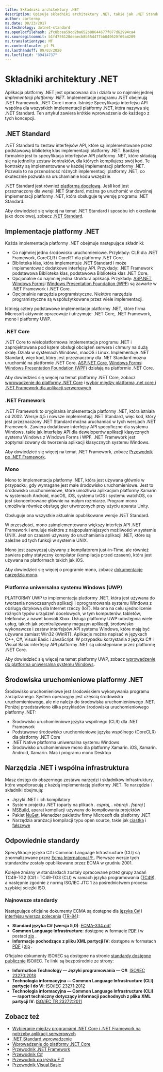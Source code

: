 ```yaml
---
title: Składniki architektury .NET
description: Opisuje składniki architektury .NET, takie jak .NET Standard, implementacje platformy .NET, środowiska uruchomieniowe platformy .NET i narzędzia.
author: cartermp
ms.date: 08/23/2017
ms.technology: dotnet-standard
ms.openlocfilehash: 2fc8bcea59cd2ba652b88644677f077d62994ca4
ms.sourcegitcommit: b1f4756120deaecb8b554477bb040620f69a4209
ms.translationtype: MT
ms.contentlocale: pl-PL
ms.lasthandoff: 09/03/2020
ms.locfileid: "89414737"
---
```

# <a name="net-architectural-components"></a>Składniki architektury .NET

Aplikacja platformy .NET jest opracowana dla i działa w co najmniej jednej *implementacji platformy .NET*.  Implementacje programu .NET obejmują .NET Framework, .NET Core i mono. Istnieje Specyfikacja interfejsu API wspólna dla wszystkich implementacji platformy .NET, która nazywa się .NET Standard. Ten artykuł zawiera krótkie wprowadzenie do każdego z tych koncepcji.

## <a name="net-standard"></a>.NET Standard

.NET Standard to zestaw interfejsów API, które są implementowane przez podstawową bibliotekę klas implementacji platformy .NET. Bardziej formalnie jest to specyfikacja interfejsów API platformy .NET, które składają się na jednolity zestaw kontraktów, dla których kompilujesz swój kod. Te kontrakty są implementowane w każdej implementacji platformy .NET. Pozwala to na przenośność różnych implementacji platformy .NET, co skutecznie pozwala na uruchamianie kodu wszędzie.

.NET Standard jest również [platformą docelową](glossary.md#target-framework). Jeśli kod jest przeznaczony dla wersji .NET Standard, można go uruchomić w dowolnej implementacji platformy .NET, która obsługuje tę wersję programu .NET Standard.

Aby dowiedzieć się więcej na temat .NET Standard i sposobu ich określania jako docelowej, zobacz [.NET Standard](net-standard.md).

## <a name="net-implementations"></a>Implementacje platformy .NET

Każda implementacja platformy .NET obejmuje następujące składniki:

- Co najmniej jedno środowisko uruchomieniowe. Przykłady: CLR dla .NET Framework, CoreCLR i CoreRT dla platformy .NET Core.
- Biblioteka klas, która implementuje .NET Standard i może implementować dodatkowe interfejsy API. Przykłady: .NET Framework podstawowa Biblioteka klas, podstawowa Biblioteka klas .NET Core.
- Opcjonalnie co najmniej jedna struktura aplikacji. Przykłady: [ASP.NET](https://www.asp.net/), [Windows Forms](../framework/winforms/windows-forms-overview.md)i [Windows Presentation Foundation (WPF)](../framework/wpf/index.md) są zawarte w .NET Framework i .NET Core.
- Opcjonalnie narzędzia programistyczne. Niektóre narzędzia programistyczne są współużytkowane przez wiele implementacji.

Istnieją cztery podstawowe implementacje platformy .NET, które firma Microsoft aktywnie opracowuje i utrzymuje: .NET Core, .NET Framework, mono i platformy UWP.

### <a name="net-core"></a>.NET Core

.NET Core to wieloplatformowa implementacja programu .NET i zaprojektowana pod kątem obsługi obciążeń serwera i chmury na dużą skalę. Działa w systemach Windows, macOS i Linux. Implementuje .NET Standard, więc kod, który jest przeznaczony dla .NET Standard można uruchomić na platformie .NET Core. [ASP.NET Core](https://dotnet.microsoft.com/learn/aspnet/what-is-aspnet-core), [Windows Forms](../framework/winforms/windows-forms-overview.md)i [Windows Presentation Foundation (WPF)](../framework/wpf/index.md) działają na platformie .NET Core.

Aby dowiedzieć się więcej na temat platformy .NET Core, zobacz [wprowadzenie do platformy .NET Core](../core/introduction.md) i [wybór między platformą .net core i .NET Framework dla aplikacji serwerowych](choosing-core-framework-server.md).

### <a name="net-framework"></a>.NET Framework

.NET Framework to oryginalna implementacja platformy .NET, która istniała od 2002. Wersje 4,5 i nowsze implementują .NET Standard, więc kod, który jest przeznaczony .NET Standard można uruchamiać w tych wersjach .NET Framework. Zawiera dodatkowe interfejsy API specyficzne dla systemu Windows, takie jak interfejsy API dla deweloperów aplikacji klasycznych systemu Windows z Windows Forms i WPF. .NET Framework jest zoptymalizowany do tworzenia aplikacji klasycznych systemu Windows.

Aby dowiedzieć się więcej na temat .NET Framework, zobacz [Przewodnik po .NET Framework](../framework/index.yml).

### <a name="mono"></a>Mono

Mono to implementacja platformy .NET, która jest używana głównie w przypadku, gdy wymagane jest małe środowisko uruchomieniowe. Jest to środowisko uruchomieniowe, które umożliwia aplikacjom platformy Xamarin w systemach Android, macOS, iOS, systemu tvOS i systemu watchOS, co jest skoncentrowane głównie na małym rozmiarze. Program mono umożliwia również obsługę gier utworzonych przy użyciu aparatu Unity.

Obsługuje ona wszystkie aktualnie opublikowane wersje .NET Standard.

W przeszłości, mono zaimplementowano większy interfejs API .NET Framework i emuluje niektóre z najpopularniejszych możliwości w systemie UNIX. Jest on czasami używany do uruchamiania aplikacji .NET, które są zależne od tych funkcji w systemie UNIX.

Mono jest zazwyczaj używany z kompilatorem just-in-Time, ale również zawiera pełny statyczny kompilator (kompilacja przed czasem), która jest używana na platformach takich jak iOS.

Aby dowiedzieć się więcej o programie mono, zobacz [dokumentację narzędzia mono](https://www.mono-project.com/docs/).

### <a name="universal-windows-platform-uwp"></a>Platforma uniwersalna systemu Windows (UWP)

PLATFORMY UWP to implementacja platformy .NET, która jest używana do tworzenia nowoczesnych aplikacji i oprogramowania systemu Windows z obsługą dotykową dla Internet rzeczy (IoT). Ma ona na celu ujednolicenie różnych typów urządzeń docelowych, w tym komputerów, tabletów, telefonów, a nawet konsoli Xbox. Usługa platformy UWP udostępnia wiele usług, takich jak scentralizowany magazyn aplikacji, środowisko wykonawcze i zestaw interfejsów API systemu Windows, które mają być używane zamiast Win32 (WinRT). Aplikacje można napisać w językach C++, C#, Visual Basic i JavaScript. W przypadku korzystania z języka C# i Visual Basic interfejsy API platformy .NET są udostępniane przez platformę .NET Core.

Aby dowiedzieć się więcej na temat platformy UWP, zobacz [wprowadzenie do platforma uniwersalna systemu Windows](/windows/uwp/get-started/universal-application-platform-guide).

## <a name="net-runtimes"></a>Środowiska uruchomieniowe platformy .NET

Środowisko uruchomieniowe jest środowiskiem wykonywania programu zarządzanego. System operacyjny jest częścią środowiska uruchomieniowego, ale nie należy do środowiska uruchomieniowego .NET. Poniżej przedstawiono kilka przykładów środowiska uruchomieniowego platformy .NET:

- Środowisko uruchomieniowe języka wspólnego (CLR) dla .NET Framework
- Podstawowe środowisko uruchomieniowe języka wspólnego (CoreCLR) dla platformy .NET Core
- .NET Native platforma uniwersalna systemu Windows
- Środowisko uruchomieniowe mono dla platformy Xamarin. iOS, Xamarin. Android, Xamarin. Mac i programu mono Desktop

## <a name="net-tooling-and-common-infrastructure"></a>Narzędzia .NET i wspólna infrastruktura

Masz dostęp do obszernego zestawu narzędzi i składników infrastruktury, które współpracują z każdą implementacją platformy .NET. Te narzędzia i składniki obejmują:

- Języki .NET i ich kompilatory
- System projektu .NET (oparty na plikach *. csproj*, *. vbproj*i *. fsproj* )
- [MSBuild](/visualstudio/msbuild/msbuild), aparat kompilacji używany do kompilowania projektów
- Pakiet [NuGet](/nuget/), Menedżer pakietów firmy Microsoft dla platformy .NET
- Narzędzia aranżacji kompilacji typu open source, takie jak [ciastka](https://cakebuild.net/) i [fałszywe](https://fake.build/)

## <a name="applicable-standards"></a>Odpowiednie standardy

Specyfikacje języka C# i Common Language Infrastructure (CLI) są znormalizowane przez [Ecma International &reg; ](https://www.ecma-international.org/). Pierwsze wersje tych standardów zostały opublikowane przez ECMA w grudniu 2001.

Kolejne zmiany w standardach zostały opracowane przez grupy zadań TC49-TG2 (C#) i TC49-TG3 (CLI) w ramach języka programowania ([TC49](https://www.ecma-international.org/memento/tc49.htm)), a następnie zgodnie z normą ISO/IEC JTC 1 za pośrednictwem procesu szybkiej ścieżki ISO.

### <a name="latest-standards"></a>Najnowsze standardy

Następujące oficjalne dokumenty ECMA są dostępne dla [języka C#](http://www.ecma-international.org/publications/standards/Ecma-334.htm) i [interfejsu wiersza polecenia](http://www.ecma-international.org/publications/standards/Ecma-335.htm) ([TR-84](http://www.ecma-international.org/publications/techreports/E-TR-084.htm)):

- **Standard języka C# (wersja 5,0)**: [ECMA-334.pdf](https://www.ecma-international.org/publications/files/ECMA-ST/ECMA-334.pdf)
- **Common Language Infrastructure**: dostępne w formacie [PDF](https://www.ecma-international.org/publications/files/ECMA-ST/ECMA-335.pdf) i w postaci [zip](https://www.ecma-international.org/publications/files/ECMA-ST/ECMA-335.zip) .
- **Informacje pochodzące z pliku XML partycji IV**: dostępne w formatach [PDF](https://www.ecma-international.org/publications/files/ECMA-TR/ECMA%20TR-084.pdf) i [zip](https://www.ecma-international.org/publications/files/ECMA-TR/TR-084.zip) .

Oficjalne dokumenty ISO/IEC są dostępne na stronie [standardy dostępne publicznie](https://standards.iso.org/ittf/PubliclyAvailableStandards/) ISO/IEC. Te linki są bezpośrednie ze strony:

- **Information Technology — Języki programowania — C#**: [ISO/IEC 23270:2018](https://standards.iso.org/ittf/PubliclyAvailableStandards/c075178_ISO_IEC_23270_2018.zip)
- **Technologia informacyjna — Common Language Infrastructure (CLI) partycje I do VI**: [ISO/IEC 23271:2012](https://standards.iso.org/ittf/PubliclyAvailableStandards/c058046_ISO_IEC_23271_2012(E).zip)
- **Technologia informacyjna — Common Language Infrastructure (CLI) — raport techniczny dotyczący informacji pochodnych z pliku XML partycji IV**: [ISO/IEC TR 23272:2011](https://standards.iso.org/ittf/PubliclyAvailableStandards/c057955_ISO_IEC_TR_23272_2011.zip)

## <a name="see-also"></a>Zobacz też

- [Wybieranie między programami .NET Core i .NET Framework na potrzeby aplikacji serwerowych](choosing-core-framework-server.md)
- [.NET Standard wprowadzenie](net-standard.md)
- [Wprowadzenie do platformy .NET Core](../core/introduction.md)
- [Przewodnik .NET Framework](../framework/index.yml)
- [Przewodnik C#](../csharp/index.yml)
- [Przewodnik po języku F #](../fsharp/index.yml)
- [Przewodnik Visual Basic](../visual-basic/index.yml)
